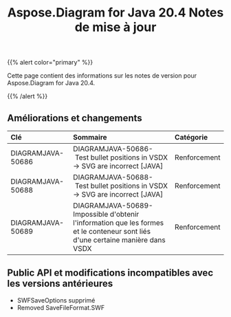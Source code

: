 ﻿---
title: Aspose.Diagram for Java 20.4 Notes de mise à jour
type: docs
weight: 40
url: /fr/java/aspose-diagram-for-java-20-4-release-notes/
---
{{% alert color="primary" %}} 

Cette page contient des informations sur les notes de version pour Aspose.Diagram for Java 20.4.

{{% /alert %}} 
## **Améliorations et changements**

|**Clé**|**Sommaire**|**Catégorie**|
|:- |:- |:- |
|DIAGRAMJAVA-50686|DIAGRAMJAVA-50686- Test bullet positions in VSDX -> SVG are incorrect [JAVA]|Renforcement|
|DIAGRAMJAVA-50688|DIAGRAMJAVA-50688- Test bullet positions in VSDX -> SVG are incorrect [JAVA]|Renforcement|
|DIAGRAMJAVA-50689|DIAGRAMJAVA-50689- Impossible d'obtenir l'information que les formes et le conteneur sont liés d'une certaine manière dans VSDX|Renforcement|
## **Public API et modifications incompatibles avec les versions antérieures**
- SWFSaveOptions supprimé
- Removed SaveFileFormat.SWF
